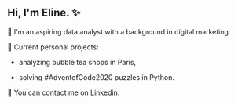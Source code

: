 ## Hi, I'm Eline. ✨

📌  I'm an aspiring data analyst with a background in digital marketing.

📌  Current personal projects: 

* analyzing bubble tea shops in Paris, 

* solving #AdventofCode2020 puzzles in Python.

💬  You can contact me on [Linkedin](https://www.linkedin.com/in/elinemiedzinski/).
